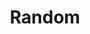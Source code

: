 ---
layout: page
title: Random
nav: true
dropdown: true
nav_order: 4
children: 
    - title: Math Topics
      permalink: /math/
    - title: Math for Kids
      permalink: /kidmath/
    - title: Found Courses
      permalink: /foundcourses/
    - title: Videos
      permalink: /videos/
    # - title: divider
---